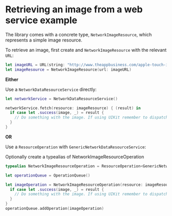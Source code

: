 # Retrieving an image from a web service example

The library comes with a concrete type, `NetworkImageResource`, which represents a simple image resource.

To retrieve an image, first create and `NetworkImageResource` with the relevant `URL`: 

```swift
let imageURL = URL(string: "http://www.theappbusiness.com/apple-touch-icon-180x180.png")!
let imageResource = NetworkImageResource(url: imageURL)
```

**Either**

Use a `NetworkDataResourceService` directly:

```swift
let networkService = NetworkDataResourceService()
```

```swift
networkService.fetch(resource: imageResource) { (result) in
  if case let .success(image, _) = result {
    // Do something with the image. If using UIKit remember to dispatch to the main thread.
  }
}
```

**OR**

Use a `ResourceOperation` with `GenericNetworkDataResourceService`:

Optionally create a typealias of NetworkImageResourceOperation

```swift
typealias NetworkImageResourceOperation = ResourceOperation<GenericNetworkDataResourceService<NetworkImageResource>>
```

```swift
let operationQueue = OperationQueue()
```

```swift
let imageOperation = NetworkImageResourceOperation(resource: imageResource) { operation, result in
  if case let .success(image, _) = result {
    // Do something with the image. If using UIKit remember to dispatch to the main thread.
  }
}
operationQueue.addOperation(imageOperation)
```
